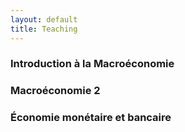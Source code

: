 ```yaml
---
layout: default
title: Teaching
---
```


### Introduction à la Macroéconomie

### Macroéconomie 2

### Économie monétaire et bancaire
